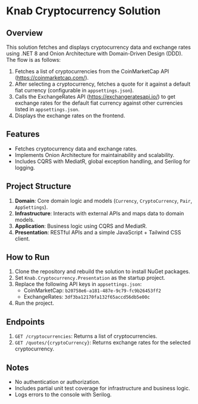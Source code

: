 # Knab Cryptocurrency Solution

## Overview
This solution fetches and displays cryptocurrency data and exchange rates using .NET 8 and Onion Architecture with Domain-Driven Design (DDD). The flow is as follows:  
1. Fetches a list of cryptocurrencies from the CoinMarketCap API (https://coinmarketcap.com/).  
2. After selecting a cryptocurrency, fetches a quote for it against a default fiat currency (configurable in `appsettings.json`).  
3. Calls the ExchangeRates API (https://exchangeratesapi.io/) to get exchange rates for the default fiat currency against other currencies listed in `appsettings.json`.  
4. Displays the exchange rates on the frontend.

## Features
- Fetches cryptocurrency data and exchange rates.  
- Implements Onion Architecture for maintainability and scalability.  
- Includes CQRS with MediatR, global exception handling, and Serilog for logging.

## Project Structure
1. **Domain**: Core domain logic and models (`Currency`, `CryptoCurrency`, `Pair`, `AppSettings`).  
2. **Infrastructure**: Interacts with external APIs and maps data to domain models.  
3. **Application**: Business logic using CQRS and MediatR.  
4. **Presentation**: RESTful APIs and a simple JavaScript + Tailwind CSS client.

## How to Run
1. Clone the repository and rebuild the solution to install NuGet packages.  
2. Set `Knab.Cryptocurrency.Presentation` as the startup project.  
3. Replace the following API keys in `appsettings.json`:  
   - CoinMarketCap: `b20758e6-a181-487e-9c79-fc9b26453ff2`  
   - ExchangeRates: `3df3ba12170fa132f65accd56db5e00c`  
4. Run the project.

## Endpoints
1. `GET /cryptocurrencies`: Returns a list of cryptocurrencies.  
2. `GET /quotes/{cryptoCurrency}`: Returns exchange rates for the selected cryptocurrency.

## Notes
- No authentication or authorization.  
- Includes partial unit test coverage for infrastructure and business logic.  
- Logs errors to the console with Serilog.  
